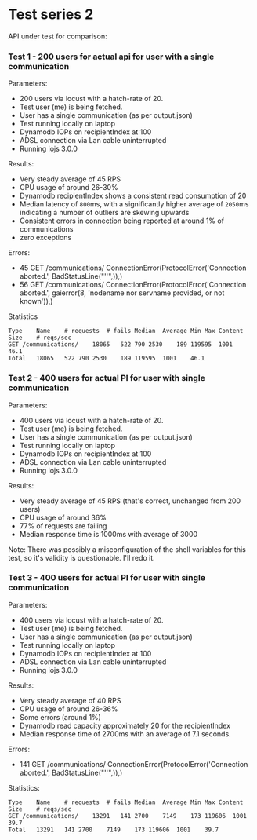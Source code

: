 # Test series 2

API under test for comparison: 

### Test 1 - 200 users for actual api for user with a single communication 

Parameters: 
- 200 users via locust with a hatch-rate of 20. 
- Test user (me) is being fetched. 
- User has a single communication (as per output.json)
- Test running locally on laptop
- Dynamodb IOPs on recipientIndex at 100 
- ADSL connection via Lan cable uninterrupted
- Running iojs 3.0.0

Results: 
- Very steady average of 45 RPS
- CPU usage of around 26-30%
- Dynamodb recipientIndex shows a consistent read consumption of 20
- Median latency of `800`ms, with a significantly higher average of `2050`ms indicating a number of outliers are skewing upwards
- Consistent errors in connection being reported at around 1% of communications
- zero exceptions 

Errors: 
- 45  GET /communications/    ConnectionError(ProtocolError('Connection aborted.', BadStatusLine("''",)),)
- 56  GET /communications/    ConnectionError(ProtocolError('Connection aborted.', gaierror(8, 'nodename nor servname provided, or not known')),)

Statistics

```
Type    Name    # requests  # fails Median  Average Min Max Content Size    # reqs/sec
GET /communications/    18065   522 790 2530    189 119595  1001    46.1
Total   18065   522 790 2530    189 119595  1001    46.1
```

### Test 2 - 400 users for actual PI for user with single communication

Parameters: 
- 400 users via locust with a hatch-rate of 20. 
- Test user (me) is being fetched. 
- User has a single communication (as per output.json)
- Test running locally on laptop
- Dynamodb IOPs on recipientIndex at 100 
- ADSL connection via Lan cable uninterrupted
- Running iojs 3.0.0

Results: 
- Very steady average of 45 RPS (that's correct, unchanged from 200 users)
- CPU usage of around 36%
- 77% of requests are failing 
- Median response time is 1000ms with average of 3000

Note: There was possibly a misconfiguration of the shell variables for this test, so it's validity is questionable. 
I'll redo it. 

### Test 3 - 400 users for actual PI for user with single communication

Parameters: 
- 400 users via locust with a hatch-rate of 20. 
- Test user (me) is being fetched. 
- User has a single communication (as per output.json)
- Test running locally on laptop
- Dynamodb IOPs on recipientIndex at 100 
- ADSL connection via Lan cable uninterrupted
- Running iojs 3.0.0

Results: 
- Very steady average of 40 RPS 
- CPU usage of around 26-36%
- Some errors (around 1%)
- Dynamodb read capacity approximately 20 for the recipientIndex
- Median response time of 2700ms with an average of 7.1 seconds. 

Errors: 
- 141 GET /communications/    ConnectionError(ProtocolError('Connection aborted.', BadStatusLine("''",)),)

Statistics: 

```
Type    Name    # requests  # fails Median  Average Min Max Content Size    # reqs/sec
GET /communications/    13291   141 2700    7149    173 119606  1001    39.7
Total   13291   141 2700    7149    173 119606  1001    39.7
```
